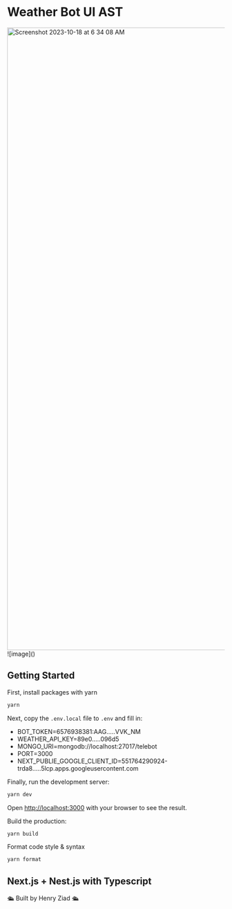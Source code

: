 # Weather Bot UI AST

<img width="1440" alt="Screenshot 2023-10-18 at 6 34 08 AM" src="https://github.com/henryziadtech/Weather-Bot-UI/assets/109102047/bf1003e2-a0ce-4cf7-87f9-6b7699a52167">
![image]()

## Getting Started

First, install packages with
yarn

```bash
yarn
```

Next, copy the `.env.local` file to `.env` and fill in:

- BOT_TOKEN=6576938381:AAG.....VVK_NM
- WEATHER_API_KEY=89e0.....096d5
- MONGO_URI=mongodb://localhost:27017/telebot
- PORT=3000
- NEXT_PUBLIE_GOOGLE_CLIENT_ID=551764290924-trda8.....5lcp.apps.googleusercontent.com

Finally, run the development server:

```bash
yarn dev
```
Open [http://localhost:3000](http://localhost:3000) with your browser to see the result.

Build the production:

```bash
yarn build
```

Format code style & syntax

```bash
yarn format
```

## Next.js + Nest.js with Typescript
🛳️ Built by Henry Ziad 🛳️
